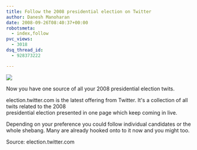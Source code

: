 ```yaml
---
title: Follow the 2008 presidential election on Twitter
author: Danesh Manoharan
date: 2008-09-26T08:40:37+00:00
robotsmeta:
  - index,follow
pvc_views:
  - 3018
dsq_thread_id:
  - 928373222

---
```

![](http://farm4.static.flickr.com/3067/2889678430_ef486ea030.jpg)

Now you have one source of all your 2008 presidential election twits.

election.twitter.com is the latest offering from Twitter. It's a collection of all twits related to the 2008  
presidential election presented in one page which keep coming in live.

Depending on your preference you could follow individual candidates or the whole shebang. Many are already hooked onto to it now and you might too.

Source: election.twitter.com

 [1]: http://www.flickr.com/photos/dannyportal/2889678430/ "Election-2008-on-Twitter by Danesh Manoharan, on Flickr"